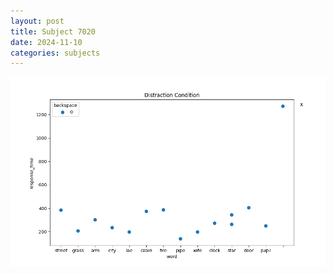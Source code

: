 ```yaml
---
layout: post
title: Subject 7020
date: 2024-11-10
categories: subjects
---
```


![](data/7020/run-30/7020_rt_acc_fuzzy_delay.png)
